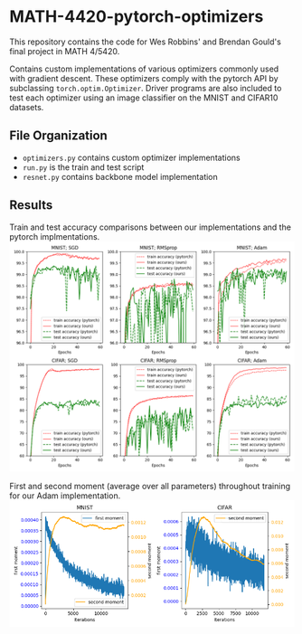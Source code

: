 # MATH-4420-pytorch-optimizers

This repository contains the code for Wes Robbins' and Brendan Gould's final project in MATH 4/5420.

Contains custom implementations of various optimizers commonly used with gradient descent.
These optimizers comply with the pytorch API by subclassing `torch.optim.Optimizer`.
Driver programs are also included to test each optimizer using an image classifier on the MNIST and CIFAR10 datasets.

## File Organization
- `optimizers.py` contains custom optimizer implementations
- `run.py` is the train and test script
- `resnet.py` contains backbone model implementation

## Results
Train and test accuracy comparisons between our implementations and the pytorch implmentations.
![accuracy plots](assets/acc_compare.png)

First and second moment (average over all parameters) throughout training for our Adam implementation.
![moment plots](assets/moment.png)